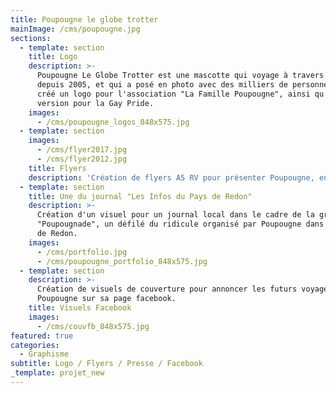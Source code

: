 ```yaml
---
title: Poupougne le globe trotter
mainImage: /cms/poupougne.jpg
sections:
  - template: section
    title: Logo
    description: >-
      Poupougne Le Globe Trotter est une mascotte qui voyage à travers le monde
      depuis 2005, et qui a posé en photo avec des milliers de personnes. J'ai
      créé un logo pour l'association "La Famille Poupougne", ainsi qu'une
      version pour la Gay Pride.
    images:
      - /cms/poupougne_logos_848x575.jpg
  - template: section
    images:
      - /cms/flyer2017.jpg
      - /cms/flyer2012.jpg
    title: Flyers
    description: 'Création de flyers A5 RV pour présenter Poupougne, en français et anglais.'
  - template: section
    title: Une du journal "Les Infos du Pays de Redon"
    description: >-
      Création d'un visuel pour un journal local dans le cadre de la grande
      "Poupougnade", un défilé du ridicule organisé par Poupougne dans les rues
      de Redon.
    images:
      - /cms/portfolio.jpg
      - /cms/poupougne_portfolio_848x575.jpg
  - template: section
    description: >-
      Création de visuels de couverture pour annoncer les futurs voyages de
      Poupougne sur sa page facebook.
    title: Visuels Facebook
    images:
      - /cms/couvfb_848x575.jpg
featured: true
categories:
  - Graphisme
subtitle: Logo / Flyers / Presse / Facebook
_template: projet_new
---
```



